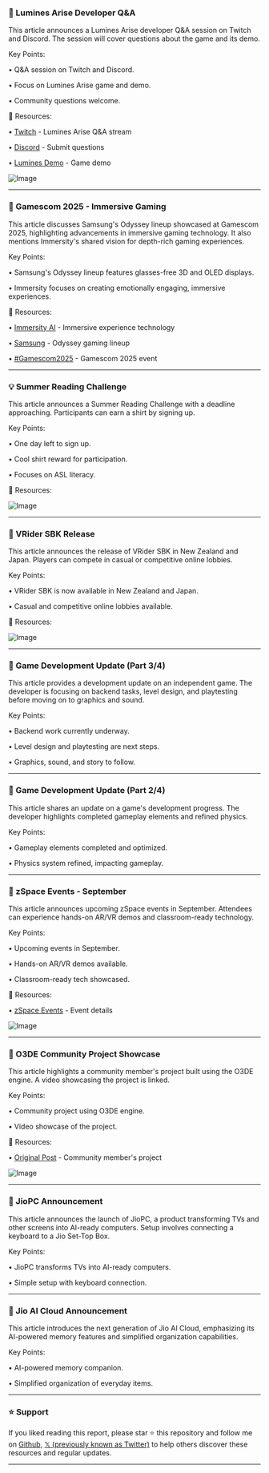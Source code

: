 ### 🚀 Lumines Arise Developer Q&A

This article announces a Lumines Arise developer Q&A session on Twitch and Discord.  The session will cover questions about the game and its demo.


Key Points:

• Q&A session on Twitch and Discord.

• Focus on Lumines Arise game and demo.

• Community questions welcome.


🔗 Resources:

• [Twitch](http://twitch.tv/EnhanceExperience) - Lumines Arise Q&A stream

• [Discord](http://discord.gg/enhance) - Submit questions

• [Lumines Demo](http://lumines.game/demo) - Game demo

![Image](https://pbs.twimg.com/media/Gzi2VUTWQAAqkrH?format=jpg&name=small)


---
### 🤖 Gamescom 2025 - Immersive Gaming

This article discusses Samsung's Odyssey lineup showcased at Gamescom 2025, highlighting advancements in immersive gaming technology.  It also mentions Immersity's shared vision for depth-rich gaming experiences.


Key Points:

• Samsung's Odyssey lineup features glasses-free 3D and OLED displays.

• Immersity focuses on creating emotionally engaging, immersive experiences.


🔗 Resources:

• [Immersity AI](https://x.com/immersity_AI) - Immersive experience technology

• [Samsung](https://x.com/Samsung) - Odyssey gaming lineup

• [#Gamescom2025](https://x.com/hashtag/Gamescom2025?src=hashtag_click) - Gamescom 2025 event


---
### 💡 Summer Reading Challenge

This article announces a Summer Reading Challenge with a deadline approaching. Participants can earn a shirt by signing up.


Key Points:

• One day left to sign up.

• Cool shirt reward for participation.

• Focuses on ASL literacy.


🔗 Resources:

![Image](https://pbs.twimg.com/amplify_video_thumb/1961516166314065920/img/eBHWeTlppQ9rDG1h.jpg)


---
### 🚀 VRider SBK Release

This article announces the release of VRider SBK in New Zealand and Japan.  Players can compete in casual or competitive online lobbies.


Key Points:

• VRider SBK is now available in New Zealand and Japan.

• Casual and competitive online lobbies available.


🔗 Resources:

![Image](https://pbs.twimg.com/media/GziiUXmWQAAW8tP?format=jpg&name=small)


---
### 🤖 Game Development Update (Part 3/4)

This article provides a development update on an independent game. The developer is focusing on backend tasks, level design, and playtesting before moving on to graphics and sound.


Key Points:

• Backend work currently underway.

• Level design and playtesting are next steps.

• Graphics, sound, and story to follow.


---
### 🤖 Game Development Update (Part 2/4)

This article shares an update on a game's development progress.  The developer highlights completed gameplay elements and refined physics.


Key Points:

• Gameplay elements completed and optimized.

• Physics system refined, impacting gameplay.


---
### 🚀 zSpace Events - September

This article announces upcoming zSpace events in September.  Attendees can experience hands-on AR/VR demos and classroom-ready technology.


Key Points:

• Upcoming events in September.

• Hands-on AR/VR demos available.

• Classroom-ready tech showcased.


🔗 Resources:

• [zSpace Events](https://hubs.li/Q03B_p3_0) - Event details

![Image](https://pbs.twimg.com/media/GzhQV1IXoAAYX6F?format=jpg&name=small)


---
### 🤖 O3DE Community Project Showcase

This article highlights a community member's project built using the O3DE engine.  A video showcasing the project is linked.


Key Points:

• Community project using O3DE engine.

• Video showcase of the project.


🔗 Resources:

• [Original Post](https://hubs.la/Q03G8K-m0) - Community member's project

![Image](https://pbs.twimg.com/ext_tw_video_thumb/1961405440941502464/pu/img/PoL74Fw86gWLmDk7.jpg)


---
### 🤖 JioPC Announcement

This article announces the launch of JioPC, a product transforming TVs and other screens into AI-ready computers.  Setup involves connecting a keyboard to a Jio Set-Top Box.


Key Points:

• JioPC transforms TVs into AI-ready computers.

• Simple setup with keyboard connection.


---
### 🤖 Jio AI Cloud Announcement

This article introduces the next generation of Jio AI Cloud, emphasizing its AI-powered memory features and simplified organization capabilities.


Key Points:

• AI-powered memory companion.

• Simplified organization of everyday items.


---

### ⭐️ Support

If you liked reading this report, please star ⭐️ this repository and follow me on [Github](https://github.com/Drix10), [𝕏 (previously known as Twitter)](https://x.com/DRIX_10_) to help others discover these resources and regular updates.

---